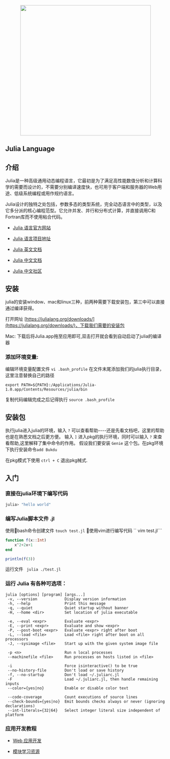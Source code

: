  

<p align="center">
  <a href="http://nginx.org/">
    <img width="410" src="https://julialang.org/v2/img/logo.svg?sanitize=true" />
  </a>
</p>

Julia Language
---

## 介绍

Julia是一种高级通用动态编程语言，它最初是为了满足高性能数值分析和计算科学的需要而设计的，不需要分别编译速度快，也可用于客户端和服务器的Web用途、低级系统编程或用作规约语言。

Julia设计的独特之处包括，参数多态的类型系统，完全动态语言中的类型，以及它多分派的核心编程范型。它允许并发、并行和分布式计算，并直接调用C和Fortran库而不使用粘合代码。

- [Julia 语言官方网站](https://julialang.org/)

- [Julia 语言项目地址](https://github.com/JuliaLang)

- [Julia 英文文档](https://docs.julialang.org/en/v1/)

- [Julia 中文文档](https://juliacn.github.io/JuliaZH.jl/latest/)

- [Julia 中文社区](http://www.juliacn.com/)

## 安装

julia的安装window、mac和linux三种，前两种需要下载安装包，第三中可以直接通过编译获得。

打开网址 [https://julialang.org/downloads/](https://julialang.org/downloads/)，下载我们需要的安装包

Mac: 下载后将Julia.app拖至应用即可,双击打开就会看到自动启动了julia的编译器

### 添加环境变量:

编辑环境变量配置文件 ``vi .bash_profile``
在文件末尾添加我们的julia执行目录，这里注意替换自己的路径
```shell
export PATH=${PATH}:/Applications/Julia-1.0.app/Contents/Resources/julia/bin
```
复制代码编辑完成之后记得执行 ``source .bash_profile``

## 安装包

执行julia进入julia的环境，输入 ``?`` 可以查看帮助----还是先看文档吧，这里的帮助也是在熟悉文档之后更方便。
输入 ``]`` 进入pkg的执行环境，同时可以输入 ``?`` 来查看帮助,这里解释了集中命令的作用。
假设我们要安装 ``Genie`` 这个包。在pkg环境下执行安装命令``add Bukdu``

在pkg模式下使用 ``ctrl + C`` 退出pkg械式. 

## 入门

### 直接在julia环境下编写代码

```julia
julia> "hello world"
```

### 编写Julia脚本文件 .jl

使用bash命令创建文件 ``touch test.jl``
使用vim进行编写代码 `` vim test.jl```

```julia
function f(x::Int)
    x^2+2x+1
end

println(f(3))
```

运行文件 `` julia ./test.jl``

### 运行 Julia 有各种可选项：

```bash
julia [options] [program] [args...]
 -v, --version            Display version information
 -h, --help               Print this message
 -q, --quiet              Quiet startup without banner
 -H, --home <dir>         Set location of julia executable

 -e, --eval <expr>        Evaluate <expr>
 -E, --print <expr>       Evaluate and show <expr>
 -P, --post-boot <expr>   Evaluate <expr> right after boot
 -L, --load <file>        Load <file> right after boot on all processors
 -J, --sysimage <file>    Start up with the given system image file

 -p <n>                   Run n local processes
 --machinefile <file>     Run processes on hosts listed in <file>

 -i                       Force isinteractive() to be true
 --no-history-file        Don't load or save history
 -f, --no-startup         Don't load ~/.juliarc.jl
 -F                       Load ~/.juliarc.jl, then handle remaining inputs
 --color={yes|no}         Enable or disable color text

 --code-coverage          Count executions of source lines
 --check-bounds={yes|no}  Emit bounds checks always or never (ignoring declarations)
 --int-literals={32|64}   Select integer literal size independent of platform
 ```

 ### 应用开发教程

 - [Web 应用开发](https://github.com/shaipe/JuliaTutorial/blob/master/tutorial/web.md)

 - [模块学习资源](https://github.com/svaksha/Julia.jl)
